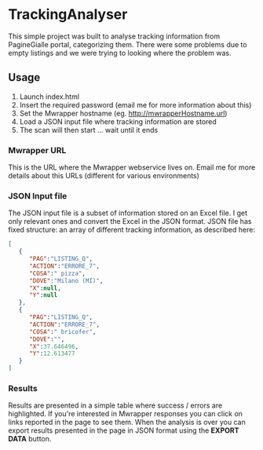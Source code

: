# TrackingAnalyser

This simple project was built to analyse tracking information from PagineGialle portal, categorizing them.
There were some problems due to empty listings and we were trying to looking where the problem was. 

## Usage

1. Launch index.html
2. Insert the required password (email me for more information about this)
3. Set the Mwrapper hostname (eg. <http://mwrapperHostname.url>)
4. Load a JSON input file where tracking information are stored
5. The scan will then start ... wait until it ends

### Mwrapper URL

This is the URL where the Mwrapper webservice lives on. Email me for more details about this URLs (different for various environments)

### JSON Input file

The JSON input file is a subset of information stored on an Excel file. I get only relevant ones and convert the Excel in the JSON format. JSON file has fixed structure: an array of different tracking information, as described here:

```json
[
   {
      "PAG":"LISTING_Q",
      "ACTION":"ERRORE_7",
      "COSA":" pizza",
      "DOVE":"Milano (MI)",
      "X":null,
      "Y":null
   },
   {
      "PAG":"LISTING_Q",
      "ACTION":"ERRORE_7",
      "COSA":" bricofer",
      "DOVE":"",
      "X":37.646496,
      "Y":12.613477
   }
]
```

### Results

Results are presented in a simple table where success / errors are highlighted. If you're interested in Mwrapper responses you can click on links reported in the page to see them. When the analysis is over you can export results presented in the page in JSON format using the **EXPORT DATA** button.
